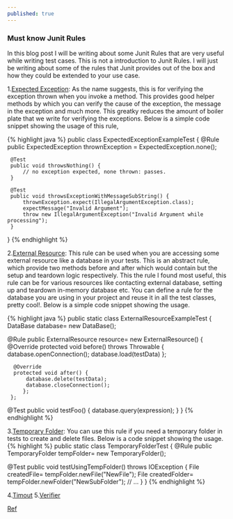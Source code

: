 ```yaml
---
published: true
---
```

### Must know Junit Rules

In this blog post I will be writing about some Junit Rules that are very useful while writing test cases. This is not a introduction to Junit Rules. I will just be writing about some of the rules that Junit provides out of the box and how they could be extended to your use case.

1.[Expected Exception](http://junit.org/junit4/javadoc/4.12/org/junit/rules/ExpectedException.html):
As the name suggests, this is for verifying the exception thrown when you invoke a method. This provides good helper methods by which you can verify the cause of the exception, the message in the exception and much more. This greatky reduces the amount of boiler plate that we write for verifying the exceptions. Below is a simple code snippet showing the usage of this rule,

{%  highlight java %}
public class ExpectedExceptionExampleTest {
     @Rule
     public ExpectedException thrownException = ExpectedException.none();

     @Test
     public void throwsNothing() {
         // no exception expected, none thrown: passes.
     }

     @Test
     public void throwsExceptionWithMessageSubString() {
         thrownException.expect(IllegalArgumentException.class);
         expectMessage("Invalid Argument"); 
         throw new IllegalArgumentException("Invalid Argument while processing");
     }
 }
{% endhighlight %}

2.[External Resource](http://junit.org/junit4/javadoc/4.12/org/junit/rules/ExternalResource.html):
This rule can be used when you are accessing some external resource like a database in your tests. This is an abstract rule, which provide two methods before and after which would contain but the setup and teardown logic respectively. This the rule I found most useful, this rule can be for various resources like contacting external database, setting up and teardown in-memory database etc. You can define a rule for the database you are using in your project and reuse it in all the test classes, pretty cool!. Below is a simple code snippet showing the usage.

{% highlight java %}
public static class ExternalResourceExampleTest {
  DataBase database= new DataBase();

  @Rule
  public ExternalResource resource= new ExternalResource() {
      @Override
      protected void before() throws Throwable {
          database.openConnection();
          database.load(testData)
         };

      @Override
      protected void after() {
          database.delete(testData);
          database.closeConnection();
         };
     };

  @Test
  public void testFoo() {
      database.query(expression);
     }
 }
{% endhighlight %}

3.[Temporary Folder](http://junit.org/junit4/javadoc/4.12/org/junit/rules/TemporaryFolder.html):
You can use this rule if you need a temporary folder in tests to create and delete files. Below is a code snippet showing the usage.
{% highlight %}
public static class TemporaryFolderTest {
  @Rule
  public TemporaryFolder tempFolder= new TemporaryFolder();

  @Test
  public void testUsingTempFolder() throws IOException {
      File createdFile= tempFolder.newFile("NewFile");
      File createdFolder= tempFolder.newFolder("NewSubFolder");
      // ...
     }
 }
{% endhighlight %}

4.[Timout](http://junit.org/junit4/javadoc/4.12/org/junit/rules/Timeout.html)
5.[Verifier](http://junit.org/junit4/javadoc/4.12/org/junit/rules/Verifier.html)


[Ref](http://junit.org/junit4/javadoc/4.12/org/junit/rules/MethodRule.html)
